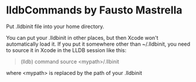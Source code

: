 # lldbCommands by Fausto Mastrella

Put .lldbinit file into your home directory.

You can put your .lldbinit in other places, but then Xcode won't automatically load it. If you put it somewhere other than ~/.lldbinit, you need to source it in Xcode in the LLDB session like this:

> (lldb) command source &lt;mypath&gt;/.llbinit 

where &lt;mypath&gt; is replaced by the path of your .lldbinit  
